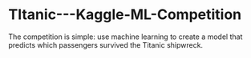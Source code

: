 # TItanic---Kaggle-ML-Competition
The competition is simple: use machine learning to create a model that predicts which passengers survived the Titanic shipwreck.
